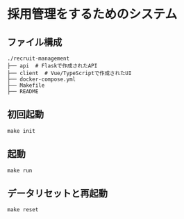 # 採用管理をするためのシステム

## ファイル構成

```
./recruit-management
├── api  # Flaskで作成されたAPI
├── client  # Vue/TypeScriptで作成されたUI
├── docker-compose.yml
├── Makefile
├── README
```

## 初回起動

```
make init
```

## 起動

```
make run
```

## データリセットと再起動

```
make reset
```
